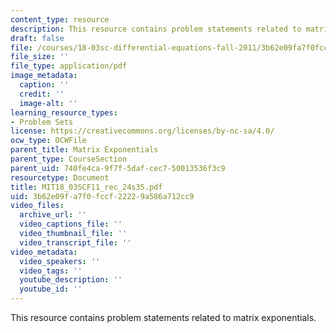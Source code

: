 ```yaml
---
content_type: resource
description: This resource contains problem statements related to matrix exponentials.
draft: false
file: /courses/18-03sc-differential-equations-fall-2011/3b62e09fa7f0fccf22229a586a712cc9_MIT18_03SCF11_rec_24s35.pdf
file_size: ''
file_type: application/pdf
image_metadata:
  caption: ''
  credit: ''
  image-alt: ''
learning_resource_types:
- Problem Sets
license: https://creativecommons.org/licenses/by-nc-sa/4.0/
ocw_type: OCWFile
parent_title: Matrix Exponentials
parent_type: CourseSection
parent_uid: 740fe4ca-9f7f-5daf-cec7-50013536f3c9
resourcetype: Document
title: MIT18_03SCF11_rec_24s35.pdf
uid: 3b62e09f-a7f0-fccf-2222-9a586a712cc9
video_files:
  archive_url: ''
  video_captions_file: ''
  video_thumbnail_file: ''
  video_transcript_file: ''
video_metadata:
  video_speakers: ''
  video_tags: ''
  youtube_description: ''
  youtube_id: ''
---
```

This resource contains problem statements related to matrix exponentials.